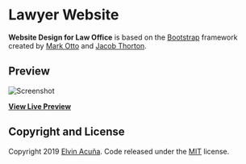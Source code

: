 # Lawyer Website

**Website Design for Law Office** is based on the [Bootstrap](http://getbootstrap.com/) framework created by [Mark Otto](https://twitter.com/mdo) and [Jacob Thorton](https://twitter.com/fat).

## Preview

![Screenshot](https://i.imgur.com/BBiSv3f.png)

**[View Live Preview](https://ewacuna.github.io/Lawyer/)**

## Copyright and License

Copyright 2019 [Elvin Acuña](https://twitter.com/ewacuna). Code released under the [MIT](https://github.com/ewacuna/Lawyer/blob/master/LICENSE) license.